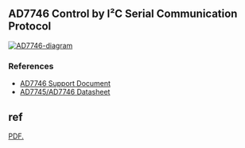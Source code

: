 ## AD7746 Control by I²C Serial Communication Protocol

<a href="https://ibb.co/rvvXb4B"><img src="https://i.ibb.co/g66cvz0/AD7746-diagram.png" alt="AD7746-diagram" border="0"></a>

### References
- [AD7746 Support Document](https://www.dropbox.com/s/0fx0g5lrc8xli53/Support_document.pdf?dl=0)
- [AD7745/AD7746 Datasheet](https://www.analog.com/media/en/technical-documentation/data-sheets/AD7745_7746.pdf)

## ref
<a href="/AD7746-I2C_control/files/Support_document.pdf" target="_blank">PDF.</a>
